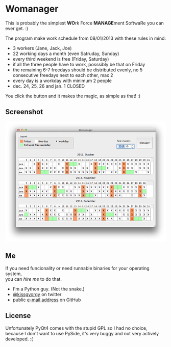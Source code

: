 # Womanager

This is probably the simplest **WO**rk Force **MANAGE**ment SoftwaRe you can ever get. :)

The program make work schedule from 08/01/2013 with these rules in mind:

- 3 workers (Jane, Jack, Joe)
- 22 working days a month (even Satruday, Sunday)
- every third weekend is free (Friday, Saturday)
- if all the three people have to work, posssibly be that on Friday
- the remaining 6-7 freedays should be distributed evenly,
  no 5 consecutive freedays next to each other, max 2
- every day is a workday with minimum 2 people
- dec. 24, 25, 26 and jan. 1 CLOSED

You click the button and it makes the magic, as simple as that! :)
    
## Screenshot

![screenshot](screenshot.png)

## Me
If you need funcionality or need runnable binaries for your operating system,  
you can _hire me_ to do that.

* I'm a Python guy. (Not the snake.)
* [@kissgyorgy](https://twitter.com/kissgyorgy) on twitter  
* public [e-mail address](https://github.com/kissgyorgy) on GitHub



## License

Unfortunately PyQt4 comes with the stupid GPL so I had no choice, because I don't want to use PySide, it's very buggy and not very actively developed. :(
